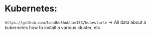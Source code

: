 # Kubernetes:

```https://github.com/LondheShubham153/kubestarte``` -> All data about a kubernetes how to install a various cluster, etc.
